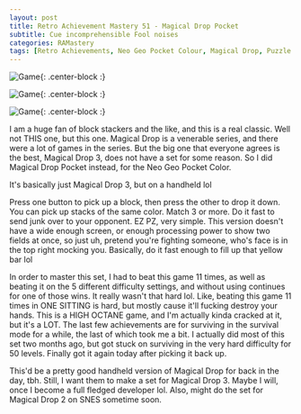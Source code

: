 ```yaml
---
layout: post
title: Retro Achievement Mastery 51 - Magical Drop Pocket
subtitle: Cue incomprehensible Fool noises
categories: RAMastery
tags: [Retro Achievements, Neo Geo Pocket Colour, Magical Drop, Puzzle Games, retro games, obscure games, Reviews]
---
```




![Game](https://imgur.com/VL9OqYW.png){: .center-block :}

![Game](https://imgur.com/GhB8jLN.png){: .center-block :}

![Game](https://imgur.com/QUGb1tg.png){: .center-block :}


I am a huge fan of block stackers and the like, and this is a real classic. Well not THIS one, but this one. Magical Drop is a venerable series, and there were a lot of games in the series. But the big one that everyone agrees is the best, Magical Drop 3, does not have a set for some reason. So I did Magical Drop Pocket instead, for the Neo Geo Pocket Color.

It's basically just Magical Drop 3, but on a handheld lol

Press one button to pick up a block, then press the other to drop it down. You can pick up stacks of the same color. Match 3 or more. Do it fast to send junk over to your opponent. EZ PZ, very simple. This version doesn't have a wide enough screen, or enough processing power to show two fields at once, so just uh, pretend you're fighting someone, who's face is in the top right mocking you. Basically, do it fast enough to fill up that yellow bar lol

In order to master this set, I had to beat this game 11 times, as well as beating it on the 5 different difficulty settings, and without using continues for one of those wins. It really wasn't that hard lol. Like, beating this game 11 times in ONE SITTING is hard, but mostly cause it'll fucking destroy your hands. This is a HIGH OCTANE game, and I'm actually kinda cracked at it, but it's a LOT. The last few achievements are for surviving in the survival mode for a while, the last of which took me a bit. I actually did most of this set two months ago, but got stuck on surviving in the very hard difficulty for 50 levels. Finally got it again today after picking it back up.

This'd be a pretty good handheld version of Magical Drop for back in the day, tbh. Still, I want them to make a set for Magical Drop 3. Maybe I will, once I become a full fledged developer lol. Also, might do the set for Magical Drop 2 on SNES sometime soon.